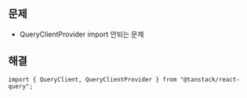 ## 문제
- QueryClientProvider import 안되는 문제

## 해결
```
import { QueryClient, QueryClientProvider } from "@tanstack/react-query";
```
